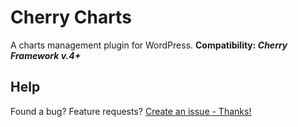 # Cherry Charts
A charts management plugin for WordPress.
__Сompatibility: *Cherry Framework v.4+*__

## Help
Found a bug? Feature requests? [Create an issue - Thanks!](https://github.com/CherryFramework/cherry-charts/issues/new)